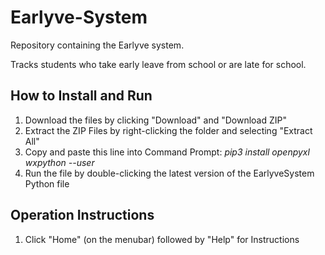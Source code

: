 # Earlyve-System
Repository containing the Earlyve system.

Tracks students who take early leave from school or are late for school.

## How to Install and Run
1. Download the files by clicking "Download" and "Download ZIP"
2. Extract the ZIP Files by right-clicking the folder and selecting "Extract All"
3. Copy and paste this line into Command Prompt: _pip3 install openpyxl wxpython --user_
4. Run the file by double-clicking the latest version of the EarlyveSystem Python file

## Operation Instructions
1. Click "Home" (on the menubar) followed by "Help" for Instructions
